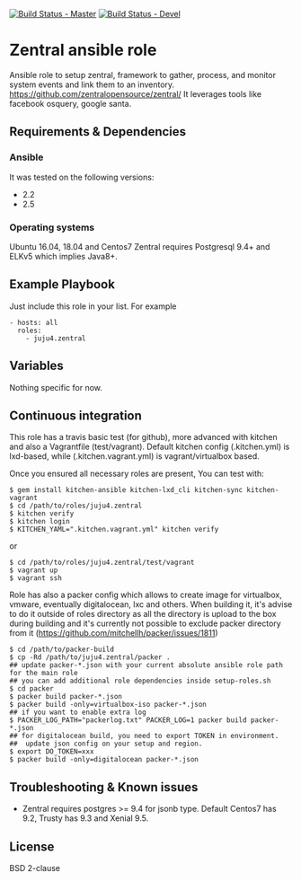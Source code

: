 [![Build Status - Master](https://travis-ci.org/juju4/ansible-zentral.svg?branch=master)](https://travis-ci.org/juju4/ansible-zentral)
[![Build Status - Devel](https://travis-ci.org/juju4/ansible-zentral.svg?branch=devel)](https://travis-ci.org/juju4/ansible-zentral/branches)
# Zentral ansible role

Ansible role to setup zentral, framework to gather, process, and monitor system events and link them to an inventory.
https://github.com/zentralopensource/zentral/
It leverages tools like facebook osquery, google santa.

## Requirements & Dependencies

### Ansible
It was tested on the following versions:
 * 2.2
 * 2.5

### Operating systems

Ubuntu 16.04, 18.04 and Centos7
Zentral requires Postgresql 9.4+ and ELKv5 which implies Java8+.

## Example Playbook

Just include this role in your list.
For example

```
- hosts: all
  roles:
    - juju4.zentral
```

## Variables

Nothing specific for now.

## Continuous integration

This role has a travis basic test (for github), more advanced with kitchen and also a Vagrantfile (test/vagrant).
Default kitchen config (.kitchen.yml) is lxd-based, while (.kitchen.vagrant.yml) is vagrant/virtualbox based.

Once you ensured all necessary roles are present, You can test with:
```
$ gem install kitchen-ansible kitchen-lxd_cli kitchen-sync kitchen-vagrant
$ cd /path/to/roles/juju4.zentral
$ kitchen verify
$ kitchen login
$ KITCHEN_YAML=".kitchen.vagrant.yml" kitchen verify
```
or
```
$ cd /path/to/roles/juju4.zentral/test/vagrant
$ vagrant up
$ vagrant ssh
```

Role has also a packer config which allows to create image for virtualbox, vmware, eventually digitalocean, lxc and others.
When building it, it's advise to do it outside of roles directory as all the directory is upload to the box during building 
and it's currently not possible to exclude packer directory from it (https://github.com/mitchellh/packer/issues/1811)
```
$ cd /path/to/packer-build
$ cp -Rd /path/to/juju4.zentral/packer .
## update packer-*.json with your current absolute ansible role path for the main role
## you can add additional role dependencies inside setup-roles.sh
$ cd packer
$ packer build packer-*.json
$ packer build -only=virtualbox-iso packer-*.json
## if you want to enable extra log
$ PACKER_LOG_PATH="packerlog.txt" PACKER_LOG=1 packer build packer-*.json
## for digitalocean build, you need to export TOKEN in environment.
##  update json config on your setup and region.
$ export DO_TOKEN=xxx
$ packer build -only=digitalocean packer-*.json
```

## Troubleshooting & Known issues

* Zentral requires postgres >= 9.4 for jsonb type.
Default Centos7 has 9.2, Trusty has 9.3 and Xenial 9.5.

## License

BSD 2-clause
